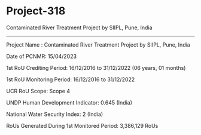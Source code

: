 # Project-318
Contaminated River Treatment Project by SIIPL, Pune, India
__________
Project Name : Contaminated River Treatment Project by SIIPL, Pune, India

Date of PCNMR: 15/04/2023

1st RoU Crediting Period: 16/12/2016 to 31/12/2022 (06 years, 01 months)

1st RoU Monitoring Period: 16/12/2016 to 31/12/2022

UCR RoU Scope: Scope 4

UNDP Human Development Indicator: 0.645 (India)

National Water Security Index: 2 (India)

RoUs Generated During 1st Monitored Period: 3,386,129 RoUs
